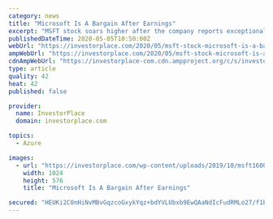 ```yaml
---
category: news
title: "Microsoft Is A Bargain After Earnings"
excerpt: "MSFT stock soars higher after the company reports exceptional third-quarter earnings thanks to its intelligent cloud segment."
publishedDateTime: 2020-05-05T10:50:00Z
webUrl: "https://investorplace.com/2020/05/msft-stock-microsoft-is-a-bargain-after-earnings/"
ampWebUrl: "https://investorplace.com/2020/05/msft-stock-microsoft-is-a-bargain-after-earnings/amp/"
cdnAmpWebUrl: "https://investorplace-com.cdn.ampproject.org/c/s/investorplace.com/2020/05/msft-stock-microsoft-is-a-bargain-after-earnings/amp/"
type: article
quality: 42
heat: 42
published: false

provider:
  name: InvestorPlace
  domain: investorplace.com

topics:
  - Azure

images:
  - url: "https://investorplace.com/wp-content/uploads/2019/10/msft1600e-1024x576.jpg"
    width: 1024
    height: 576
    title: "Microsoft Is A Bargain After Earnings"

secured: "HEUKi2C0nHiNvMBvGqzcoGxykYqz+bdYVLUbxb9EwQAaNdIcFudRMLo27/f1bYkDtbEokWujI2Ma5mIvpdr4wMsb3rbL+Lo6jlg5eUPDrdTEYpnFEvLVs1DIUGh3+Jm129qoUx2MpFPKq74Mpf1Kw/znrnExil1l73ApF+gnx9X4Sh+MEjuXQw/vYKDdh8kHRS4xBq/vDTrAk7E5UidaSVvjq1KbsL19FZB20mEUpOH3gw6vIDkoZ3Fx84pKIxjMbe2RSS6LYSFFvM5bTmj/JohOu9WvEU91VyjGo9GhW1S1GnTtaFwKK0sP+K7S9HtL;F7Sw3scbadylugjG5OcIHA=="
---
```


